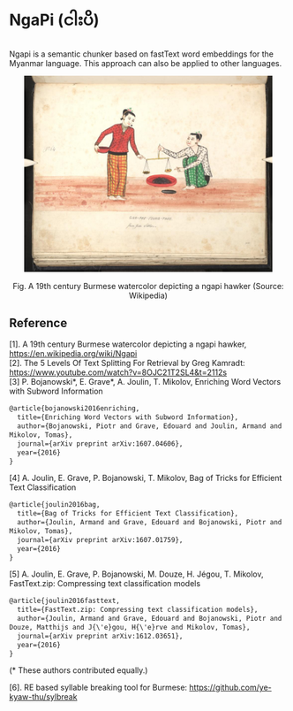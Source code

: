 # NgaPi (ငါးပိ)
Ngapi is a semantic chunker based on fastText word embeddings for the Myanmar language. This approach can also be applied to other languages.  

<p align="center">
<img src="https://github.com/ye-kyaw-thu/NgaPi/blob/main/pic/Bodleian_Ms._Burm._a._5_fol_126.jpg" alt="NgaPi Thae figure" width="450"/>  
</p>  
<div align="center">
  Fig. A 19th century Burmese watercolor depicting a ngapi hawker (Source: Wikipedia)   
</div> 

## Reference

[1]. A 19th century Burmese watercolor depicting a ngapi hawker, https://en.wikipedia.org/wiki/Ngapi  
[2]. The 5 Levels Of Text Splitting For Retrieval by Greg Kamradt: https://www.youtube.com/watch?v=8OJC21T2SL4&t=2112s   
[3] P. Bojanowski*, E. Grave*, A. Joulin, T. Mikolov, Enriching Word Vectors with Subword Information

```
@article{bojanowski2016enriching,
  title={Enriching Word Vectors with Subword Information},
  author={Bojanowski, Piotr and Grave, Edouard and Joulin, Armand and Mikolov, Tomas},
  journal={arXiv preprint arXiv:1607.04606},
  year={2016}
}
```

[4] A. Joulin, E. Grave, P. Bojanowski, T. Mikolov, Bag of Tricks for Efficient Text Classification

```
@article{joulin2016bag,
  title={Bag of Tricks for Efficient Text Classification},
  author={Joulin, Armand and Grave, Edouard and Bojanowski, Piotr and Mikolov, Tomas},
  journal={arXiv preprint arXiv:1607.01759},
  year={2016}
}
```

[5] A. Joulin, E. Grave, P. Bojanowski, M. Douze, H. Jégou, T. Mikolov, FastText.zip: Compressing text classification models

```
@article{joulin2016fasttext,
  title={FastText.zip: Compressing text classification models},
  author={Joulin, Armand and Grave, Edouard and Bojanowski, Piotr and Douze, Matthijs and J{\'e}gou, H{\'e}rve and Mikolov, Tomas},
  journal={arXiv preprint arXiv:1612.03651},
  year={2016}
}
```  
(* These authors contributed equally.)  

[6]. RE based syllable breaking tool for Burmese: https://github.com/ye-kyaw-thu/sylbreak  
